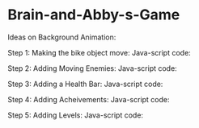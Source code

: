 # Brain-and-Abby-s-Game
Ideas on Background Animation:

Step 1: Making the bike object move:
Java-script code:

Step 2: Adding Moving Enemies:
Java-script code:

Step 3: Adding a Health Bar:
Java-script code:

Step 4: Adding Acheivements:
Java-script code:

Step 5: Adding Levels:
Java-script code:
